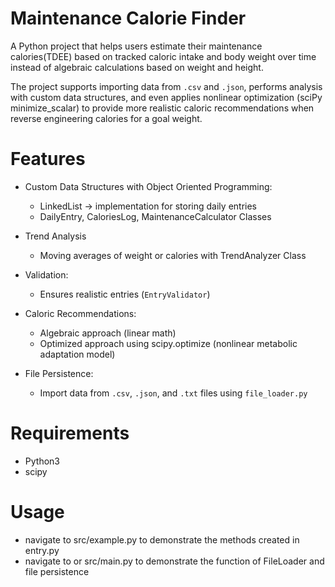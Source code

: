# Maintenance Calorie Finder

A Python project that helps users estimate their maintenance calories(TDEE) based on tracked caloric intake and body weight over time instead of algebraic calculations based on weight and height.

The project supports importing data from `.csv` and `.json`, performs analysis with custom data structures, and even applies nonlinear optimization (sciPy minimize_scalar) to provide more realistic caloric recommendations when reverse engineering calories for a goal weight.

# Features

- Custom Data Structures with Object Oriented Programming:

  - LinkedList -> implementation for storing daily entries
  - DailyEntry, CaloriesLog, MaintenanceCalculator Classes

- Trend Analysis

  - Moving averages of weight or calories with TrendAnalyzer Class

- Validation:

  - Ensures realistic entries (`EntryValidator`)

- Caloric Recommendations:

  - Algebraic approach (linear math)
  - Optimized approach using scipy.optimize (nonlinear metabolic adaptation model)

- File Persistence:
  - Import data from `.csv`, `.json`, and `.txt` files using `file_loader.py`

# Requirements

- Python3
- scipy

# Usage

- navigate to src/example.py to demonstrate the methods created in entry.py
- navigate to or src/main.py to demonstrate the function of FileLoader and file persistence
